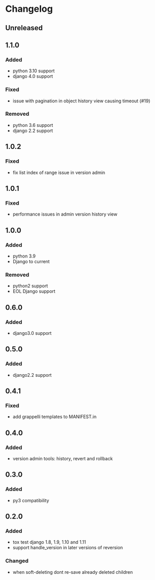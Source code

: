 # Changelog


## Unreleased


## 1.1.0
### Added
- python 3.10 support
- django 4.0 support
### Fixed
- issue with pagination in object history view causing timeout (#19)
### Removed
- python 3.6 support
- django 2.2 support


## 1.0.2
### Fixed
- fix list index of range issue in version admin


## 1.0.1
### Fixed
- performance issues in admin version history view


## 1.0.0
### Added
- python 3.9
- Django to current
### Removed
- python2 support
- EOL Django support


## 0.6.0
### Added
- django3.0 support


## 0.5.0
### Added
- django2.2 support


## 0.4.1
### Fixed
- add grappelli templates to MANIFEST.in


## 0.4.0
### Added
- version admin tools: history, revert and rollback


## 0.3.0
### Added
- py3 compatibility


## 0.2.0
### Added
- tox test django 1.8, 1.9, 1.10 and 1.11
- support handle_version in later versions of reversion
### Changed
- when soft-deleting dont re-save already deleted children